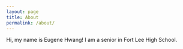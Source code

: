```yaml
---
layout: page
title: About
permalink: /about/
---
```


Hi, my name is Eugene Hwang! I am a senior in Fort Lee High School.

